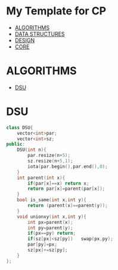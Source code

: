 # My Template for CP

- [ALGORITHMS](https://github.com/KBS05#ALGORITHMS)
- [DATA STRUCTURES](https://github.com/KBS05#DATASTRUCTURES)
- [DESIGN](https://github.com/KBS05#DESIGN)
- [CORE](https://github.com/KBS05#CORE)

# ALGORITHMS

- [DSU](https://github.com/KBS05#DSU)

# DSU
``` C++
class DSU{
    vector<int>par;
    vector<int>sz;
public:
    DSU(int n){
        par.resize(n+5);
        sz.resize(n+5,1);
        iota(par.begin(),par.end(),0);
    }
    int parent(int x){
        if(par[x]==x) return x;
        return par[x]=parent(par[x]);
    }
    bool is_same(int x,int y){
        return (parent(x)==parent(y));
    }
    void unionxy(int x,int y){
        int px=parent(x);
        int py=parent(y);
        if(px==py) return;
        if(sz[px]<sz[py])   swap(px,py);
        par[py]=px;
        sz[px]+=sz[py];
    }
};
```
